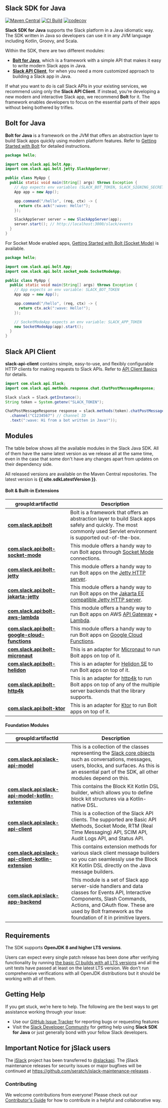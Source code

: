 ## Slack SDK for Java

[![Maven Central](https://img.shields.io/maven-central/v/com.slack.api/slack-api-client.svg?label=Maven%20Central)](http://search.maven.org/#search%7Cga%7C1%7Cg%3A%22com.slack.api%22%20a%3A%22slack-api-client%22) [![CI Build](https://github.com/slackapi/java-slack-sdk/workflows/CI%20Build/badge.svg)](https://github.com/slackapi/java-slack-sdk/actions?query=workflow%3A%22CI+Build%22) [![codecov](https://codecov.io/gh/slackapi/java-slack-sdk/branch/main/graph/badge.svg)](https://codecov.io/gh/slackapi/java-slack-sdk)

**Slack SDK for Java** supports the Slack platform in a Java idiomatic way. The SDK written in Java so developers can use it in any JVM language including Kotlin, Groovy, and Scala.

Within the SDK, there are two different modules:

* [**Bolt for Java**](https://slack.dev/java-slack-sdk/guides/getting-started-with-bolt), which is a framework with a simple API that makes it easy to write modern Slack apps in Java.
* [**Slack API Client**](https://slack.dev/java-slack-sdk/guides/web-api-basics), for when you need a more customized approach to building a Slack app in Java.

If what you want to do is call Slack APIs in your existing services, we recommend using only the **Slack API Client**. If instead, you’re developing a new modern and interactive Slack app, we recommend **Bolt** for it. The framework enables developers to focus on the essential parts of their apps without being bothered by trifles.

## Bolt for Java

**Bolt for Java** is a framework on the JVM that offers an abstraction layer to build Slack apps quickly using modern platform features. Refer to [Getting Started with Bolt](https://slack.dev/java-slack-sdk/guides/getting-started-with-bolt) for detailed instructions.

```java
package hello;

import com.slack.api.bolt.App;
import com.slack.api.bolt.jetty.SlackAppServer;

public class MyApp {
  public static void main(String[] args) throws Exception {
    // App expects env variables (SLACK_BOT_TOKEN, SLACK_SIGNING_SECRET)
    App app = new App();

    app.command("/hello", (req, ctx) -> {
      return ctx.ack(":wave: Hello!");
    });

    SlackAppServer server = new SlackAppServer(app);
    server.start(); // http://localhost:3000/slack/events
  }
}
```

For Socket Mode enabled apps, [Getting Started with Bolt (Socket Mode)](https://slack.dev/java-slack-sdk/guides/getting-started-with-bolt-socket-mode) is available.

```java
package hello;

import com.slack.api.bolt.App;
import com.slack.api.bolt.socket_mode.SocketModeApp;

public class MyApp {
  public static void main(String[] args) throws Exception {
    // App expects an env variable: SLACK_BOT_TOKEN
    App app = new App();

    app.command("/hello", (req, ctx) -> {
      return ctx.ack(":wave: Hello!");
    });

    // SocketModeApp expects an env variable: SLACK_APP_TOKEN
    new SocketModeApp(app).start();
  }
}
```

## Slack API Client

**slack-api-client** contains simple, easy-to-use, and flexibly configurable HTTP clients for making requests to Slack APIs. Refer to [API Client Basics](https://slack.dev/java-slack-sdk/guides/web-api-basics) for details.

```java
import com.slack.api.Slack;
import com.slack.api.methods.response.chat.ChatPostMessageResponse;

Slack slack = Slack.getInstance();
String token = System.getenv("SLACK_TOKEN");

ChatPostMessageResponse response = slack.methods(token).chatPostMessage(req -> req
  .channel("C1234567") // Channel ID
  .text(":wave: Hi from a bot written in Java!"));
```

## Modules

The table below shows all the available modules in the Slack Java SDK. All of them have the same latest version as we release all at the same time, even in the case that some don't have any changes apart from updates on their dependency side.

All released versions are available on the Maven Central repositories. The latest version is **{{ site.sdkLatestVersion }}**.

#### Bolt & Built-in Extensions

| groupId:artifactId                                                                                                                       | Description                                                                                                                                                          |
|------------------------------------------------------------------------------------------------------------------------------------------|----------------------------------------------------------------------------------------------------------------------------------------------------------------------|
| [**com.slack.api:bolt**](https://search.maven.org/search?q=g:com.slack.api%20AND%20a:bolt)                                               | Bolt is a framework that offers an abstraction layer to build Slack apps safely and quickly. The most commonly used Servlet environment is supported out-of-the-box. |
| [**com.slack.api:bolt-socket-mode**](https://search.maven.org/search?q=g:com.slack.api%20AND%20a:bolt-socket-mode)                       | This module offers a handy way to run Bolt apps through [Socket Mode](https://api.slack.com/) connections.                                                           |
| [**com.slack.api:bolt-jetty**](https://search.maven.org/search?q=g:com.slack.api%20AND%20a:bolt-jetty)                                   | This module offers a handy way to run Bolt apps on the [Jetty HTTP server](https://www.eclipse.org/jetty/).                                                          |
| [**com.slack.api:bolt-jakarta-jetty**](https://search.maven.org/search?q=g:com.slack.api%20AND%20a:bolt-jakarta-jetty)                   | This module offers a handy way to run Bolt apps on the [Jakarta EE compatible Jetty HTTP server](https://www.eclipse.org/jetty/).                                    |
| [**com.slack.api:bolt-aws-lambda**](https://search.maven.org/search?q=g:com.slack.api%20AND%20a:bolt-aws-lambda)                         | This module offers a handy way to run Bolt apps on AWS [API Gateway](https://aws.amazon.com/api-gateway/) + [Lambda](https://aws.amazon.com/lambda/).                |
| [**com.slack.api:bolt-google-cloud-functions**](https://search.maven.org/search?q=g:com.slack.api%20AND%20a:bolt-google-cloud-functions) | This module offers a handy way to run Bolt apps on [Google Cloud Functions](https://cloud.google.com/functions).                                                     |
| [**com.slack.api:bolt-micronaut**](https://search.maven.org/search?q=g:com.slack.api%20AND%20a:bolt-micronaut)                           | This is an adapter for [Micronaut](https://micronaut.io/) to run Bolt apps on top of it.                                                                             |
| [**com.slack.api:bolt-helidon**](https://search.maven.org/search?q=g:com.slack.api%20AND%20a:bolt-helidon)                               | This is an adapter for [Helidon SE](https://helidon.io/docs/latest/) to run Bolt apps on top of it.                                                                  |
| [**com.slack.api:bolt-http4k**](https://search.maven.org/search?q=g:com.slack.api%20AND%20a:bolt-http4k)                                 | This is an adapter for [http4k](https://http4k.org/) to run Bolt apps on top of any of the multiple server backends that the library supports.                       |
| [**com.slack.api:bolt-ktor**](https://search.maven.org/search?q=g:com.slack.api%20AND%20a:bolt-ktor)                                     | This is an adapter for [Ktor](https://ktor.io/) to run Bolt apps on top of it.                                                                                       |

#### Foundation Modules

|groupId:artifactId|Description|
|---|---|
|[**com.slack.api:slack-api-model**](https://search.maven.org/search?q=g:com.slack.api%20AND%20a:slack-api-model)|This is a collection of the classes representing the [Slack core objects](https://api.slack.com/types) such as conversations, messages, users, blocks, and surfaces. As this is an essential part of the SDK, all other modules depend on this.|
|[**com.slack.api:slack-api-model-kotlin-extension**](https://search.maven.org/search?q=g:com.slack.api%20AND%20a:slack-api-model-kotlin-extension)|This contains the Block Kit Kotlin DSL builder, which allows you to define block kit structures via a Kotlin-native DSL.|
|[**com.slack.api:slack-api-client**](https://search.maven.org/search?q=g:com.slack.api%20AND%20a:slack-api-client)|This is a collection of the Slack API clients. The supported are Basic API Methods, Socket Mode, RTM (Real Time Messaging) API, SCIM API, Audit Logs API, and Status API.|
|[**com.slack.api:slack-api-client-kotlin-extension**](https://search.maven.org/search?q=g:com.slack.api%20AND%20a:slack-api-client-kotlin-extension)|This contains extension methods for various slack client message builders so you can seamlessly use the Block Kit Kotlin DSL directly on the Java message builders.|
|[**com.slack.api:slack-app-backend**](https://search.maven.org/search?q=g:com.slack.api%20AND%20a:slack-app-backend)|This module is a set of Slack app server-side handlers and data classes for Events API, Interactive Components, Slash Commands, Actions, and OAuth flow. These are used by Bolt framework as the foundation of it in primitive layers.|

## Requirements

The SDK supports **OpenJDK 8 and higher LTS versions**.

Users can expect every single patch release has been done after verifying functionality by running [the basic CI builds with all LTS versions](https://github.com/slackapi/java-slack-sdk/blob/main/.travis.yml) and all the unit tests have passed at least on the latest LTS version. We don't run comprehensive verifications with all OpenJDK distributions but it should be working with all of them.

## Getting Help

If you get stuck, we’re here to help. The following are the best ways to get assistance working through your issue:

* Use our [GitHub Issue Tracker](https://github.com/slackapi/java-slack-sdk/issues) for reporting bugs or requesting features
* Visit the [Slack Developer Community](https://slackcommunity.com/) for getting help using **Slack SDK for Java** or just generally bond with your fellow Slack developers.

## Important Notice for jSlack users

The [jSlack](https://search.maven.org/artifact/com.github.seratch/jslack) project has been transferred to [@slackapi](http://github.com/slackapi). The jSlack maintenance releases for security issues or major bugfixes will be continued at https://github.com/seratch/jslack-maintenance-releases .

### Contributing

We welcome contributions from everyone! Please check out our [Contributor's Guide](.github/contributing.md) for how to contribute in a helpful and collaborative way.
